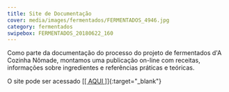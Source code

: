 ```yaml
---
title: Site de Documentação
cover: media/images/fermentados/FERMENTADOS_4946.jpg
category: fermentados
swipebox: FERMENTADOS_20180622_160
---
```

Como parte da documentação do processo do projeto de fermentados d'A Cozinha Nômade, montamos uma publicação on-line com receitas, informações sobre ingredientes e referências práticas e teóricas.

O site pode ser acessado [[[ AQUI ]]](https://acozinhanomade.ml/){:target="_blank"}
